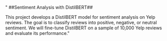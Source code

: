 " ##Sentiment Analysis with DistilBERT##

This project develops a DistilBERT model for sentiment analysis on Yelp reviews. The goal is to classify reviews into positive, negative, or neutral sentiment. We will fine-tune DistilBERT on a sample of 10,000 Yelp reviews and evaluate its performance." 
